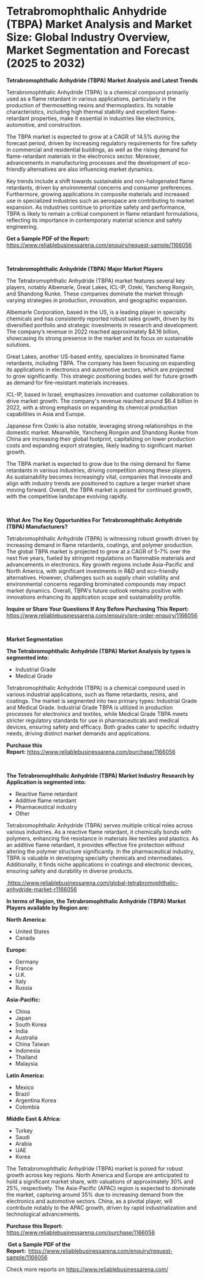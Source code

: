 <p><h1>Tetrabromophthalic Anhydride (TBPA) Market Analysis and Market Size: Global Industry Overview, Market Segmentation and Forecast (2025 to 2032)</h1></p><p><strong>Tetrabromophthalic Anhydride (TBPA) Market Analysis and Latest Trends</strong></p>
<p><p>Tetrabromophthalic Anhydride (TBPA) is a chemical compound primarily used as a flame retardant in various applications, particularly in the production of thermosetting resins and thermoplastics. Its notable characteristics, including high thermal stability and excellent flame-retardant properties, make it essential in industries like electronics, automotive, and construction. </p><p>The TBPA market is expected to grow at a CAGR of 14.5% during the forecast period, driven by increasing regulatory requirements for fire safety in commercial and residential buildings, as well as the rising demand for flame-retardant materials in the electronics sector. Moreover, advancements in manufacturing processes and the development of eco-friendly alternatives are also influencing market dynamics. </p><p>Key trends include a shift towards sustainable and non-halogenated flame retardants, driven by environmental concerns and consumer preferences. Furthermore, growing applications in composite materials and increased use in specialized industries such as aerospace are contributing to market expansion. As industries continue to prioritize safety and performance, TBPA is likely to remain a critical component in flame retardant formulations, reflecting its importance in contemporary material science and safety engineering.</p></p>
<p><strong>Get a Sample PDF of the Report:&nbsp;</strong> <a href="https://www.reliablebusinessarena.com/enquiry/request-sample/1166056?utm_campaign=3535&utm_medium=2&utm_source=Github&utm_content=ia&utm_term=03042025&utm_id=tetrabromophthalic-anhydride-tbpa">https://www.reliablebusinessarena.com/enquiry/request-sample/1166056</a></p>
<p>&nbsp;</p>
<p><strong>Tetrabromophthalic Anhydride (TBPA) Major Market Players</strong></p>
<p><p>The Tetrabromophthalic Anhydride (TBPA) market features several key players, notably Albemarle, Great Lakes, ICL-IP, Ozeki, Yancheng Rongxin, and Shandong Runke. These companies dominate the market through varying strategies in production, innovation, and geographic expansion.</p><p>Albemarle Corporation, based in the US, is a leading player in specialty chemicals and has consistently reported robust sales growth, driven by its diversified portfolio and strategic investments in research and development. The company’s revenue in 2022 reached approximately $4.16 billion, showcasing its strong presence in the market and its focus on sustainable solutions.</p><p>Great Lakes, another US-based entity, specializes in brominated flame retardants, including TBPA. The company has been focusing on expanding its applications in electronics and automotive sectors, which are projected to grow significantly. This strategic positioning bodes well for future growth as demand for fire-resistant materials increases.</p><p>ICL-IP, based in Israel, emphasizes innovation and customer collaboration to drive market growth. The company's revenue reached around $6.4 billion in 2022, with a strong emphasis on expanding its chemical production capabilities in Asia and Europe. </p><p>Japanese firm Ozeki is also notable, leveraging strong relationships in the domestic market. Meanwhile, Yancheng Rongxin and Shandong Runke from China are increasing their global footprint, capitalizing on lower production costs and expanding export strategies, likely leading to significant market growth.</p><p>The TBPA market is expected to grow due to the rising demand for flame retardants in various industries, driving competition among these players. As sustainability becomes increasingly vital, companies that innovate and align with industry trends are positioned to capture a larger market share moving forward. Overall, the TBPA market is poised for continued growth, with the competitive landscape evolving rapidly.</p></p>
<p>&nbsp;</p>
<p><strong>What Are The Key Opportunities For Tetrabromophthalic Anhydride (TBPA) Manufacturers?</strong></p>
<p><p>Tetrabromophthalic Anhydride (TBPA) is witnessing robust growth driven by increasing demand in flame retardants, coatings, and polymer production. The global TBPA market is projected to grow at a CAGR of 5-7% over the next five years, fueled by stringent regulations on flammable materials and advancements in electronics. Key growth regions include Asia-Pacific and North America, with significant investments in R&D and eco-friendly alternatives. However, challenges such as supply chain volatility and environmental concerns regarding brominated compounds may impact market dynamics. Overall, TBPA's future outlook remains positive with innovations enhancing its application scope and sustainability profile.</p></p>
<p><strong>Inquire or Share Your Questions If Any Before Purchasing This Report:</strong> <a href="https://www.reliablebusinessarena.com/enquiry/pre-order-enquiry/1166056?utm_campaign=3535&utm_medium=2&utm_source=Github&utm_content=ia&utm_term=03042025&utm_id=tetrabromophthalic-anhydride-tbpa">https://www.reliablebusinessarena.com/enquiry/pre-order-enquiry/1166056</a></p>
<p>&nbsp;</p>
<p><strong>Market Segmentation</strong></p>
<p><strong>The Tetrabromophthalic Anhydride (TBPA) Market Analysis by types is segmented into:</strong></p>
<p><ul><li>Industrial Grade</li><li>Medical Grade</li></ul></p>
<p><p>Tetrabromophthalic Anhydride (TBPA) is a chemical compound used in various industrial applications, such as flame retardants, resins, and coatings. The market is segmented into two primary types: Industrial Grade and Medical Grade. Industrial Grade TBPA is utilized in production processes for electronics and textiles, while Medical Grade TBPA meets stricter regulatory standards for use in pharmaceuticals and medical devices, ensuring safety and efficacy. Both grades cater to specific industry needs, driving distinct market demands and applications.</p></p>
<p><strong>Purchase this Report:&nbsp;</strong><a href="https://www.reliablebusinessarena.com/purchase/1166056?utm_campaign=3535&utm_medium=2&utm_source=Github&utm_content=ia&utm_term=03042025&utm_id=tetrabromophthalic-anhydride-tbpa">https://www.reliablebusinessarena.com/purchase/1166056</a></p>
<p>&nbsp;</p>
<p><strong>The Tetrabromophthalic Anhydride (TBPA) Market Industry Research by Application is segmented into:</strong></p>
<p><ul><li>Reactive flame retardant</li><li>Additive flame retardant</li><li>Pharmaceutical industry</li><li>Other</li></ul></p>
<p><p>Tetrabromophthalic Anhydride (TBPA) serves multiple critical roles across various industries. As a reactive flame retardant, it chemically bonds with polymers, enhancing fire resistance in materials like textiles and plastics. As an additive flame retardant, it provides effective fire protection without altering the polymer structure significantly. In the pharmaceutical industry, TBPA is valuable in developing specialty chemicals and intermediates. Additionally, it finds niche applications in coatings and electronic devices, ensuring safety and durability in diverse products.</p></p>
<p><a href="https://www.reliablebusinessarena.com/global-tetrabromophthalic-anhydride-market-r1166056?utm_campaign=3535&utm_medium=2&utm_source=Github&utm_content=ia&utm_term=03042025&utm_id=tetrabromophthalic-anhydride-tbpa">&nbsp;https://www.reliablebusinessarena.com/global-tetrabromophthalic-anhydride-market-r1166056</a></p>
<p><strong>In terms of Region, the Tetrabromophthalic Anhydride (TBPA) Market Players available by Region are:</strong></p>
<p>
    <p> <strong> North America: </strong>
        <ul>
            <li>United States</li>
            <li>Canada</li>
        </ul>
        </p> 
    <p> <strong> Europe: </strong>
        <ul>
            <li>Germany</li>
            <li>France</li>
            <li>U.K.</li>
            <li>Italy</li>
            <li>Russia</li>
        </ul>
        </p> 
    <p> <strong> Asia-Pacific: </strong>
        <ul>
            <li>China</li>
            <li>Japan</li>
            <li>South Korea</li>
            <li>India</li>
            <li>Australia</li>
            <li>China Taiwan</li>
            <li>Indonesia</li>
            <li>Thailand</li>
            <li>Malaysia</li>
        </ul>
        </p> 
    <p> <strong> Latin America: </strong>
        <ul>
            <li>Mexico</li>
            <li>Brazil</li>
            <li>Argentina Korea</li>
            <li>Colombia</li>
        </ul>
        </p> 
    <p> <strong> Middle East & Africa: </strong>
        <ul>
            <li>Turkey</li>
            <li>Saudi</li>
            <li>Arabia</li>
            <li>UAE</li>
            <li>Korea</li>
        </ul>
    </p>
    </p>
<p><p>The Tetrabromophthalic Anhydride (TBPA) market is poised for robust growth across key regions. North America and Europe are anticipated to hold a significant market share, with valuations of approximately 30% and 25%, respectively. The Asia-Pacific (APAC) region is expected to dominate the market, capturing around 35% due to increasing demand from the electronics and automotive sectors. China, as a pivotal player, will contribute notably to the APAC growth, driven by rapid industrialization and technological advancements.</p></p>
<p><strong>Purchase this Report: </strong><a href="https://www.reliablebusinessarena.com/purchase/1166056?utm_campaign=3535&utm_medium=2&utm_source=Github&utm_content=ia&utm_term=03042025&utm_id=tetrabromophthalic-anhydride-tbpa">https://www.reliablebusinessarena.com/purchase/1166056</a></p>
<p>&nbsp;<strong>Get a Sample PDF of the Report:&nbsp;&nbsp;</strong><a href="https://www.reliablebusinessarena.com/enquiry/request-sample/1166056?utm_campaign=3535&utm_medium=2&utm_source=Github&utm_content=ia&utm_term=03042025&utm_id=tetrabromophthalic-anhydride-tbpa">https://www.reliablebusinessarena.com/enquiry/request-sample/1166056</a></p>
<p><strong></strong></p>
<p>Check more reports on <a href="https://www.reliablebusinessarena.com/?utm_campaign=3535&utm_medium=2&utm_source=Github&utm_content=ia&utm_term=03042025&utm_id=tetrabromophthalic-anhydride-tbpa">https://www.reliablebusinessarena.com/</a></p>